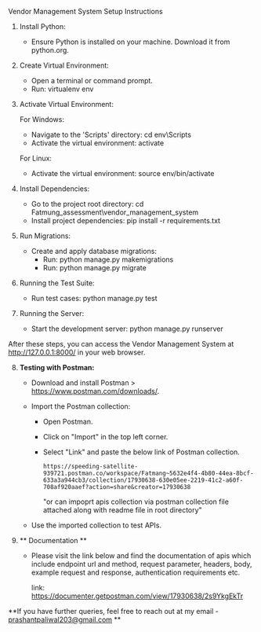 Vendor Management System Setup Instructions

1. Install Python:
   - Ensure Python is installed on your machine. Download it from python.org.

2. Create Virtual Environment:
   - Open a terminal or command prompt.
   - Run: virtualenv env

3. Activate Virtual Environment:

   For Windows:
   - Navigate to the 'Scripts' directory: cd env\Scripts
   - Activate the virtual environment: activate

   For Linux:
   - Activate the virtual environment: source env/bin/activate

4. Install Dependencies:
   - Go to the project root directory: cd Fatmung_assessment\vendor_management_system
   - Install project dependencies: pip install -r requirements.txt

5. Run Migrations:
   - Create and apply database migrations:
     - Run: python manage.py makemigrations
     - Run: python manage.py migrate

6. Running the Test Suite:
   - Run test cases: python manage.py test

7. Running the Server:
   - Start the development server: python manage.py runserver

After these steps, you can access the Vendor Management System at http://127.0.0.1:8000/ in your web browser.


8. **Testing with Postman:**
   - Download and install Postman > https://www.postman.com/downloads/.
   - Import the Postman collection:
     - Open Postman.
     - Click on "Import" in the top left corner.
     - Select "Link" and paste the below link of Postman collection.

       ```
       https://speeding-satellite-939721.postman.co/workspace/Fatmang~5632e4f4-4b80-44ea-8bcf-633a3a944cb3/collection/17930638-630e05ee-2219-41c2-a60f-708af920aaef?action=share&creator=17930638
       ```

       "or can impoprt apis collection via postman collection file attached along with readme file in root directory"

   - Use the imported collection to test APIs.

9. ** Documentation **
	- Please visit the link below and find the documentation of apis which include endpoint url and method, request 
	  parameter, headers, body, example request and response, authentication requirements etc.

	  link: https://documenter.getpostman.com/view/17930638/2s9YkgEkTr

**If you have further queries, feel free to reach out at my email - prashantpaliwal203@gmail.com **